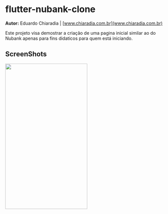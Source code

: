 # flutter-nubank-clone
**Autor:** Eduardo Chiaradia | [www.chiaradia.com.br](www.chiaradia.com.br)

Este projeto visa demostrar a criação de uma pagina inicial similar ao do Nubank apenas para fins didaticos para quem está iniciando.

## ScreenShots
<img src="https://github.com/dchiaradia/flutter-nubank-clone/blob/master/Snapshot/demonstracao.gif?raw=true" width="260" height="462">
